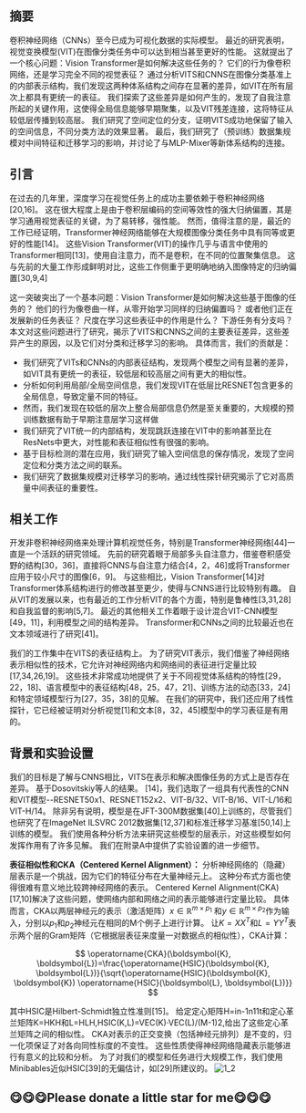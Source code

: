 ## 摘要
卷积神经网络（CNNs）至今已成为可视化数据的实际模型。 最近的研究表明，视觉变换模型(VIT)在图像分类任务中可以达到相当甚至更好的性能。 这就提出了一个核心问题：Vision Transformer是如何解决这些任务的？ 它们的行为像卷积网络，还是学习完全不同的视觉表征？ 通过分析VITS和CNNS在图像分类基准上的内部表示结构，我们发现这两种体系结构之间存在显著的差异，如VIT在所有层次上都具有更统一的表征。 我们探索了这些差异是如何产生的，发现了自我注意所起的关键作用，这使得全局信息能够早期聚集，以及VIT残差连接，这将特征从较低层传播到较高层。 我们研究了空间定位的分支，证明VITS成功地保留了输入的空间信息，不同分类方法的效果显著。 最后，我们研究了（预训练）数据集规模对中间特征和迁移学习的影响，并讨论了与MLP-Mixer等新体系结构的连接。

## 引言
在过去的几年里，深度学习在视觉任务上的成功主要依赖于卷积神经网络[20,16]。 这在很大程度上是由于卷积层编码的空间等效性的强大归纳偏置，其是学习通用视觉表征的关键，为了易转移，强性能。 然而，值得注意的是，最近的工作已经证明，Transformer神经网络能够在大规模图像分类任务中具有同等或更好的性能[14]。 这些Vision Transformer(VIT)的操作几乎与语言中使用的Transformer相同[13]，使用自注意力，而不是卷积，在不同的位置聚集信息。 这与先前的大量工作形成鲜明对比，这些工作侧重于更明确地纳入图像特定的归纳偏置[30,9,4]

这一突破突出了一个基本问题：Vision Transformer是如何解决这些基于图像的任务的？ 他们的行为像卷曲一样，从零开始学习同样的归纳偏置吗？ 或者他们正在发展新的任务表征？ 尺度在学习这些表征中的作用是什么？ 下游任务有分支吗？ 本文对这些问题进行了研究，揭示了VITS和CNNS之间的主要表征差异，这些差异产生的原因，以及它们对分类和迁移学习的影响。 具体而言，我们的贡献是： 

- 我们研究了VITs和CNNs的内部表征结构，发现两个模型之间有显著的差异，如VIT具有更统一的表征，较低层和较高层之间有更大的相似性。 
- 分析如何利用局部/全局空间信息，我们发现VIT在低层比RESNET包含更多的全局信息，导致定量不同的特征。 
- 然而，我们发现在较低的层次上整合局部信息仍然是至关重要的，大规模的预训练数据有助于早期注意层学习这样做 
- 我们研究了VIT统一的内部结构，发现跳跃连接在VIT中的影响甚至比在ResNets中更大，对性能和表征相似性有很强的影响。 
- 基于目标检测的潜在应用，我们研究了输入空间信息的保存情况，发现了空间定位和分类方法之间的联系。 
- 我们研究了数据集规模对迁移学习的影响，通过线性探针研究揭示了它对高质量中间表征的重要性。 

## 相关工作
开发非卷积神经网络来处理计算机视觉任务，特别是Transformer神经网络[44]一直是一个活跃的研究领域。 先前的研究着眼于局部多头自注意力，借鉴卷积感受野的结构[30，36]，直接将CNNS与自注意力结合[4，2，46]或将Transformer应用于较小尺寸的图像[6，9]。 与这些相比，Vision Transformer[14]对Transformer体系结构进行的修改甚至更少，使得与CNNS进行比较特别有趣。 自从VIT的发展以来，也有最近的工作分析VIT的各个方面，特别是鲁棒性[3,31,28]和自我监督的影响[5,7]。 最近的其他相关工作着眼于设计混合VIT-CNN模型[49，11]，利用模型之间的结构差异。 Transformer和CNNs之间的比较最近也在文本领域进行了研究[41]。 

我们的工作集中在VITS的表征结构上。 为了研究VIT表示，我们借鉴了神经网络表示相似性的技术，它允许对神经网络内和网络间的表征进行定量比较[17,34,26,19]。 这些技术非常成功地提供了关于不同视觉体系结构的特性[29，22，18]、语言模型中的表征结构[48，25，47，21]、训练方法的动态[33，24]和特定领域模型行为[27，35，38]的见解。 在我们的研究中，我们还应用了线性探针，它已经被证明对分析视觉[1]和文本[8，32，45]模型中的学习表征是有用的。 

## 背景和实验设置
我们的目标是了解与CNNS相比，VITS在表示和解决图像任务的方式上是否存在差异。 基于Dosovitskiy等人的结果。 [14]，我们选取了一组具有代表性的CNN和VIT模型--RESNET50x1、RESNET152x2、VIT-B/32、VIT-B/16、VIT-L/16和VIT-H/14。 除非另有说明，模型是在JFT-300M数据集[40]上训练的，尽管我们也研究了在ImageNet ILSVRC 2012数据集[12,37]和标准迁移学习基准[50,14]上训练的模型。 我们使用各种分析方法来研究这些模型的层表示，对这些模型如何发挥作用有了许多见解。 我们在附录A中提供了实验设置的进一步细节。 

**表征相似性和CKA（Centered Kernel Alignment）：** 分析神经网络的（隐藏）层表示是一个挑战，因为它们的特征分布在大量神经元上。 这种分布式方面也使得很难有意义地比较跨神经网络的表示。 Centered Kernel Alignment(CKA)[17,10]解决了这些问题，使网络内部和网络之间的表示能够进行定量比较。 具体而言，CKA以两层神经元的表示（激活矩阵）$x∈\mathbb{R}^{m\times p_{1}}$ 和$y∈\mathbb{R}^{m\times p_{2}}$作为输入，分别以$p_{1}$和$p_{2}$神经元在相同的M个例子上进行计算。 让$K=XX^{T}$和$L=YY^{T}$表示两个层的Gram矩阵（它根据层表征来度量一对数据点的相似性），CKA计算： 

$$
\operatorname{CKA}(\boldsymbol{K}, \boldsymbol{L})=\frac{\operatorname{HSIC}(\boldsymbol{K}, \boldsymbol{L})}{\sqrt{\operatorname{HSIC}(\boldsymbol{K}, \boldsymbol{K}) \operatorname{HSIC}(\boldsymbol{L}, \boldsymbol{L})}}
$$

其中HSIC是Hilbert-Schmidt独立性准则[15]。 给定定心矩阵H=in-1n11t和定心革兰矩阵K=HKH和L=HLH,HSIC(K,L)=VEC(K)·VEC(L)/(M-1)2,给出了这些定心革兰矩阵之间的相似性。 CKA对表示的正交变换（包括神经元排列）是不变的，归一化项保证了对各向同性标度的不变性。 这些性质使得神经网络隐藏表示能够进行有意义的比较和分析。 为了对我们的模型和任务进行大规模工作，我们使用Minibables近似HSIC[39]的无偏估计，如[29]所建议的。 
![1_2](https://user-images.githubusercontent.com/108515137/176866170-68291214-fe13-42ec-92ff-86b650b43e32.png)

## **😋😋😋Please donate a little star for me😋😋😋**

